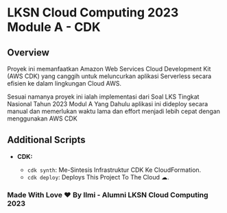 # LKSN Cloud Computing 2023 Module A - CDK

## Overview

Proyek ini memanfaatkan Amazon Web Services Cloud Development Kit (AWS CDK) yang canggih
untuk meluncurkan aplikasi Serverless secara efisien ke dalam lingkungan Cloud AWS.

Sesuai namanya proyek ini ialah implementasi dari Soal LKS Tingkat Nasional Tahun 2023
Modul A Yang Dahulu aplikasi ini dideploy secara manual dan memerlukan waktu lama dan effort
menjadi lebih cepat dengan menggunakan AWS CDK

## Additional Scripts

- **CDK:**

  - `cdk synth`: Me-Sintesis Infrastruktur CDK Ke CloudFormation.
  - `cdk deploy`: Deploys This Project To The Cloud ☁.

### Made With Love ♥ By Ilmi - Alumni LKSN Cloud Computing 2023
